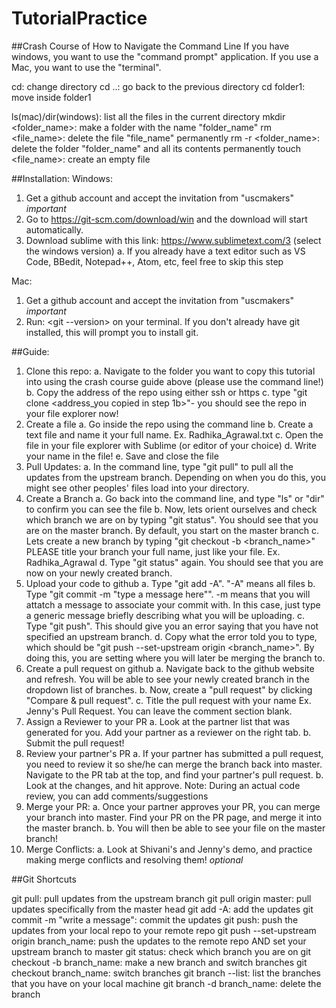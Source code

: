 # TutorialPractice

##Crash Course of How to Navigate the Command Line 
If you have windows, you want to use the "command prompt" application. If you use a Mac, you want to use the "terminal".

cd: change directory
	cd ..: go back to the previous directory
	cd folder1: move inside folder1

ls(mac)/dir(windows): list all the files in the current directory
mkdir <folder_name>: make a folder with the name "folder_name"
rm <file_name>: delete the file "file_name" permanently
rm -r <folder_name>: delete the folder "folder_name" and all its contents permanently
touch <file_name>: create an empty file

##Installation:
Windows:
1. Get a github account and accept the invitation from "uscmakers" *important*
2. Go to https://git-scm.com/download/win and the download will start automatically.
3. Download sublime with this link: https://www.sublimetext.com/3 (select the windows version)
	a. If you already have a text editor such as VS Code, BBedit, Notepad++, Atom, etc, feel free to skip this step


Mac:
1. Get a github account and accept the invitation from "uscmakers" *important*
2. Run: <git --version> on your terminal. If you don't already have git installed, this will prompt you to install git.

##Guide:
1. Clone this repo:
	a. Navigate to the folder you want to copy this tutorial into using the crash course guide above (please use the command line!)
	b. Copy the address of the repo using either ssh or https
	c. type "git clone <address_you copied in step 1b>"- you should see the repo in your file explorer now!
2. Create a file
	a. Go inside the repo using the command line
	b. Create a text file and name it your full name. Ex. Radhika_Agrawal.txt
	c. Open the file in your file explorer with Sublime (or editor of your choice)
	d. Write your name in the file!
	e. Save and close the file
3. Pull Updates:
	a. In the command line, type "git pull" to pull all the updates from the upstream branch. Depending on when you do this, you might see other peoples' files load into your directory.
4. Create a Branch
	a. Go back into the command line, and type "ls" or "dir" to confirm you can see the file
	b. Now, lets orient ourselves and check which branch we are on by typing "git status". You should see that you are on the master branch. By default, you start on the master branch
	c. Lets create a new branch by typing "git checkout -b <branch_name>" PLEASE title your branch your full name, just like your file. Ex. Radhika_Agrawal
	d. Type "git status" again. You should see that you are now on your newly created branch.
5. Upload your code to github
	a. Type "git add -A". "-A" means all files
	b. Type "git commit -m "type a message here"". -m means that you will attatch a message to associate your commit with. In this case, just type a generic message briefly describing what you will be uploading.
	c. Type "git push". This should give you an error saying that you have not specified an upstream branch. 
	d. Copy what the error told you to type, which should be "git push --set-upstream origin <branch_name>". By doing this, you are setting where you will later be merging the branch to.
6. Create a pull request on github
	a. Navigate back to the github website and refresh. You will be able to see your newly created branch in the dropdown list of branches.
	b. Now, create a "pull request" by clicking "Compare & pull request". 
	c. Title the pull request with your name Ex. Jenny's Pull Request. You can leave the comment section blank.
7. Assign a Reviewer to your PR
	a. Look at the partner list that was generated for you. Add your partner as a reviewer on the right tab.
	b. Submit the pull request! 
8. Review your partner's PR
	a. If your partner has submitted a pull request, you need to review it so she/he can merge the branch back into master. Navigate to the PR tab at the top, and find your partner's pull request. 
	b. Look at the changes, and hit approve. Note: During an actual code review, you can add comments/suggestions
9. Merge your PR:
	a. Once your partner approves your PR, you can merge your branch into master. Find your PR on the PR page, and merge it into the master branch.
	b. You will then be able to see your file on the master branch!
10. Merge Conflicts:
	a. Look at Shivani's and Jenny's demo, and practice making merge conflicts and resolving them! *optional*

##Git Shortcuts

git pull: pull updates from the upstream branch
git pull origin master: pull updates specifically from the master head
git add -A: add the updates 
git commit -m "write a message": commit the updates
git push: push the updates from your local repo to your remote repo
git push --set-upstream origin branch_name: push the updates to the remote repo AND set your upstream branch to master
git status: check which branch you are on
git checkout -b branch_name: make a new branch and switch branches
git checkout branch_name: switch branches
git branch --list: list the branches that you have on your local machine
git branch -d branch_name: delete the branch